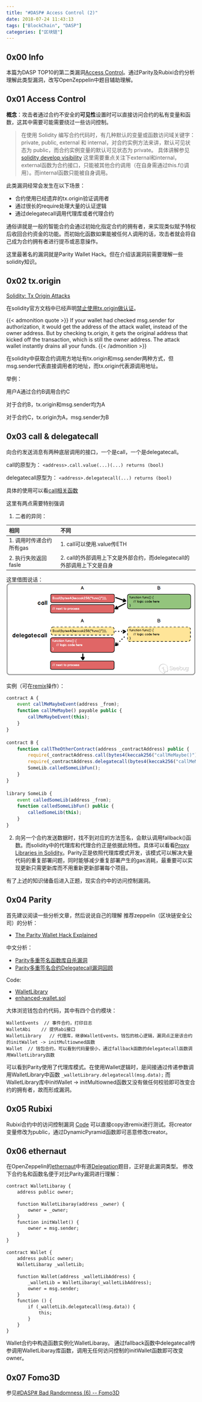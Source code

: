 ```yaml
---
title: "#DASP# Access Control (2)"
date: 2018-07-24 11:43:13
tags: ["BlockChain", "DASP"]
categories: ["区块链"]
---
```


## 0x00 Info

本篇为DASP TOP10的第二类漏洞[Access Control](https://www.dasp.co/#item-2)。通过Parity及Rubixi合约分析理解此类型漏洞，改写OpenZeppelin中题目辅助理解。

<!-- more -->

## 0x01 Access Control

**概念**：攻击者通过合约不安全的**可见性**设置时可以直接访问合约的私有变量和函数，这其中需要可能需要绕过一些访问控制。

> 在使用 Solidity 编写合约代码时，有几种默认的变量或函数访问域关键字：private, public, external 和 internal，对合约实例方法来讲，默认可见状态为 public，而合约实例变量的默认可见状态为 private。
> 具体讲解参见[solidity develop visibility](https://solidity.readthedocs.io/en/develop/contracts.html?highlight=private#visibility-and-getters)
> 这里需要重点关注下external和internal，external函数为合约接口，只能被其他合约调用（在自身需通过this.f()调用）。而internal函数只能被自身调用。

此类漏洞经常会发生在以下场景：
* 合约使用已经遗弃的tx.origin验证调用者
* 通过很长的require处理大量的认证逻辑
* 通过delegatecall调用代理库或者代理合约

通俗讲就是一般的智能合约会通过初始化指定合约的拥有者，来实现类似赋予特权后收回合约资金的功能。而初始化函数如果能被任何人调用的话，攻击者就会将自己成为合约拥有者进行提币或恶意操作。

这里最著名的漏洞就是Parity Wallet Hack。但在介绍该漏洞前需要理解一些solidity知识。

## 0x02 tx.origin

[Solidity: Tx Origin Attacks](https://medium.com/coinmonks/solidity-tx-origin-attacks-58211ad95514)

在solidity官方文档中已经声明[禁止使用tx.origin做认证](http://solidity.readthedocs.io/en/develop/security-considerations.html#tx-origin)。

{{< admonition quote >}}
If your wallet had checked msg.sender for authorization, it would get the address of the attack wallet, instead of the owner address. But by checking tx.origin, it gets the original address that kicked off the transaction, which is still the owner address. The attack wallet instantly drains all your funds.
{{< /admonition >}}

在solidity中获取合约调用方地址有tx.origin和msg.sender两种方式，但msg.sender代表直接调用者的地址，而tx.origin代表源调用地址。

举例：

用户A通过合约B调用合约C

对于合约B，tx.origin和msg.sender均为A

对于合约C，tx.origin为A，msg.sender为B

## 0x03 call & delegatecall

向合约发送消息有两种底层调用的接口，一个是call，一个是delegatecall。

call的原型为：
`<address>.call.value(...)(...) returns (bool)`

delegatecall原型为：
`<address>.delegatecall(...) returns (bool)`

具体的使用可以看[call相关函数](http://me.tryblockchain.org/Solidity-call-callcode-delegatecall.html)

这里有两点需要特别强调
1. 二者的异同：

| 相同 | 不同 |
| :--- | :--- |
| 1. 调用时传递合约所有gas | 1. call可以使用.value传ETH |
| 2. 执行失败返回fasle | 2. call的外部调用上下文是外部合约，而delegatecall的外部调用上下文是自身 |

这里借图说话：
![](DASP-Access-Control-3/1.png)

实例（可在[remix](https://remix.ethereum.org)操作）：
```js
contract A {
    event callMeMaybeEvent(address _from);
    function callMeMaybe() payable public {
        callMeMaybeEvent(this);
    }
}

contract B {
    function callTheOtherContract(address _contractAddress) public {
        require(_contractAddress.call(bytes4(keccak256("callMeMaybe()"))));
        require(_contractAddress.delegatecall(bytes4(keccak256("callMeMaybe()"))));
        SomeLib.calledSomeLibFun();
    }
}

library SomeLib {
    event calledSomeLib(address _from);
    function calledSomeLibFun() public {
        calledSomeLib(this);
    }
}
```

2. 向另一个合约发送数据时，找不到对应的方法签名，会默认调用fallback()函数。而solidity中的代理库和代理合约正是依据此特性。具体可以看看[Proxy Libraries in Solidity](https://blog.zeppelin.solutions/proxy-libraries-in-solidity-79fbe4b970fd)。Parity正是依照代理库模式开发，该模式可以解决大量代码的重复部署问题，同时能够减少重复部署产生的gas消耗，最重要可以实现更新只需更新库而不用重新更新部署每个项目。

有了上述的知识储备后进入正题，现实合约中的访问控制漏洞。


## 0x04 Parity 

首先建议阅读一些分析文章，然后说说自己的理解
推荐zeppelin（区块链安全公司）的分析：
* [The Parity Wallet Hack Explained](https://blog.zeppelin.solutions/on-the-parity-wallet-multisig-hack-405a8c12e8f7)

中文分析：
* [Parity多重签名函数库自杀漏洞](http://www.freebuf.com/vuls/177805.html)
* [Parity多重签名合约Delegatecall漏洞回顾](http://www.freebuf.com/vuls/177886.html)

Code:
* [WalletLibrary](https://etherscan.io/address/0x863df6bfa4469f3ead0be8f9f2aae51c91a907b4#code)
* [enhanced-wallet.sol
](https://github.com/paritytech/parity-ethereum/blob/4d08e7b0aec46443bf26547b17d10cb302672835/js/src/contracts/snippets/enhanced-wallet.sol#L424)

大体浏览钱包合约代码，其中有四个合约模块：
```solidity
WalletEvents  // 事件合约，打印日志
WalletAbi    // 提供abi接口
WalletLibrary   // 代理库，继承WalletEvents。钱包的核心逻辑，漏洞点正是该合约的initWallet -> initMultiowned函数
Wallet  // 钱包合约，可以看到代码量很小，通过fallback函数的delegatecall函数调用WalletLibrary函数
```

可以看到Parity使用了代理库模式。在使用Wallet逻辑时，是间接通过传递参数调用WalletLibrary中函数
`_walletLibrary.delegatecall(msg.data);`
而WalletLibrary库中initWallet -> initMultiowned函数又没有做任何校验即可改变合约的拥有者，故而形成漏洞。

## 0x05 Rubixi

Rubixi合约中的访问控制漏洞 [Code](https://etherscan.io/address/0xe82719202e5965Cf5D9B6673B7503a3b92DE20be#code)
可以直接copy进remix进行测试。将creator变量修改为public，通过DynamicPyramid函数即可恶意修改creator。

## 0x06 ethernaut

在OpenZeppelin的[ethernaut](https://github.com/OpenZeppelin/ethernaut)中有道[Delegation](https://github.com/OpenZeppelin/ethernaut/blob/master/contracts/levels/Delegation.sol)题目，正好是此漏洞类型。
修改下合约名和函数名便于对比Parity漏洞进行理解：
```solidity
contract WalletLibaray {
    address public owner;

    function WalletLibaray(address _owner) {
        owner = _owner;
    }
    function initWallet() {
        owner = msg.sender;
    }
}

contract Wallet {
    address public owner;
    WalletLibaray _walletLib;

    function Wallet(address _walletLibAddress) {
        _walletLib = WalletLibaray(_walletLibAddress);
        owner = msg.sender;
    }
    function () {
        if (_walletLib.delegatecall(msg.data)) {
            this;
        }
    }
}
```
Wallet合约中构造函数实例化WalletLibaray。
通过fallback函数中delegatecall传参调用WalletLibaray库函数，调用无任何访问控制的initWallet函数即可改变owner。

## 0x07 Fomo3D

参见[#DASP# Bad Randomness (6) -- Fomo3D](https://houugen.fun/2018/08/09/DASP-Bad-Randomness-6/#more)
